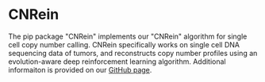# CNRein

The pip package "CNRein" implements our "CNRein" algorithm for single cell copy number calling.
CNRein specifically works on single cell DNA sequencing data of tumors, and reconstructs copy number profiles using an evolution-aware deep reinforcement learning algorithm. 
Additional informaiton is provided on our [GitHub page](https://github.com/elkebir-group/CNRein). 
